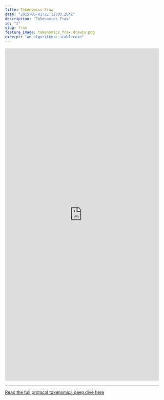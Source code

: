 ```yaml
---
title: Tokenomics Frax
date: "2015-05-01T22:12:03.284Z"
description: "Tokenomics Frax"
id: "1"
slug: frax
feature_image: tokenomics_frax.drawio.png
excerpt: "An algorithmic stablecoin"
---
```


<iframe frameborder="0" style="width:100%;height:1085px;" src="https://viewer.diagrams.net/?tags=%7B%7D&highlight=0000ff&edit=_blank&layers=1&nav=1&title=frax-tokenomics.drawio#Uhttps%3A%2F%2Fdrive.google.com%2Fuc%3Fid%3D1WLj-y3A3Ok8RFEhZyz_QbaJzzUGsXQPm%26export%3Ddownload"></iframe>

---

[Read the full protocol tokenomics deep dive here]()